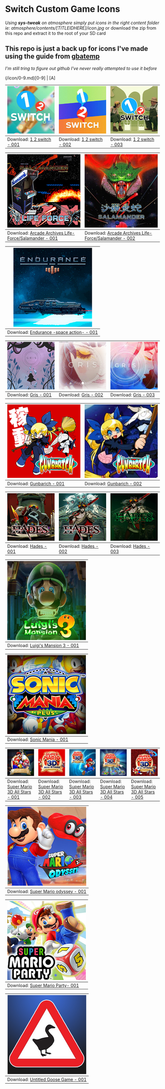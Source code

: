 # __Switch Custom Game Icons__

*Using **sys-tweak** on atmosphere simply put icons in the right content folder ie: atmosphere/contents/[TITLEIDHERE]/icon.jpg*
or download the zip from this repo and extract it to the root of your SD card

## This repo is just a back up for icons I've made using the guide from [gbatemp](https://gbatemp.net/threads/custom-game-icons-tutorial-and-sharing-hub-no-forwarders.574675/)

*I'm still tring to figure out github I've never really attempted to use it before*

(/icon/0-9.md)[0-9] | [A]


<!--Tables--->
<!--1 2 switch-->

| ![1 2 Switch - 001](/icon/preview/1-2-switch-icon-001-[01000320000CC000].jpg) | ![1 2 Switch - 002](/icon/preview/1-2-switch-icon-002-[01000320000CC000].jpg) | ![1 2 Switch - 003](/icon/preview/1-2-switch-icon-003-[01000320000CC000].jpg) |
| --- | --- | --- |
| Download: [1 2 switch - 001](../../raw/main/icon/zip/1-2-switch-icon-001-[01000320000CC000].zip) | Download: [1 2 switch - 002](../../raw/main/icon/zip/1-2-switch-icon-002-[01000320000CC000].zip) | Download: [1 2 switch - 003](../../raw/main/icon/zip/1-2-switch-icon-003-[01000320000CC000].zip) |

<!--AA-salamander-->

| ![Arcade Archives Life-Force/Salamander 001](/icon/preview/arcade-archives-lifeforce-salamander-icon-001-[0100F380105A4000].jpg) | ![Arcade Archives Life-Force/Salamander 002](/icon/preview/arcade-archives-lifeforce-salamander-icon-002-[0100F380105A4000].jpg) |
| --- | --- |
| Download: [Arcade Archives Life-Force/Salamander - 001](../../raw/main/icon/zip/arcade-archives-lifeforce-salamander-icon-001-[0100F380105A4000].zip) | Download: [Arcade Archives Life-Force/Salamander - 002](../../raw/main/icon/zip/arcade-archives-lifeforce-salamander-icon-002-[0100F380105A4000].zip) |

<!--Endurance-->

| ![Endurance-space-action- - 001](/icon/preview/Endurance-space-action-icon-001-[010045C011DF6000].jpg) |
| --- |
| Download: [Endurance -space action- - 001](../../raw/main/icon/zip/Endurance-space-action-icon-001-[010045C011DF6000].zip) |

<!--gris-->

| ![Gris 001](/icon/preview/gris-icon-001-[0100E1700C31C000].jpg) | ![Gris 002](/icon/preview/gris-icon-002-[0100E1700C31C000].jpg) | ![Gris 003](/icon/preview/gris-icon-003-[0100E1700C31C000].jpg) |
| --- | --- | --- |
| Download: [Gris - 001](../../raw/main/icon/zip/gris-icon-001-[0100E1700C31C000].zip) | Download: [Gris - 002](../../raw/main/icon/zip/gris-icon-002-[0100E1700C31C000].zip) | Download: [Gris - 003](../../raw/main/icon/zip/gris-icon-003-[0100E1700C31C000].zip) |

<!--Gunbarich-->

| ![Gunbarich 001](/icon/preview/Gunbarich-icon-001-[01002B2004F76000].jpg) | ![Gunbarich 002](/icon/preview/Gunbarich-icon-002-[01002B2004F76000].jpg) |
| --- | --- |
| Download: [Gunbarich - 001](../../raw/main/icon/zip/Gunbarich-icon-001-[01002B2004F76000].zip) | Download: [Gunbarich - 002](../../raw/main/icon/zip/Gunbarich-icon-002-[01002B2004F76000].zip) |

<!--hades-->

| ![Hades - 001](/icon/preview/hades-icon-001-[0100535012974000].jpg) | ![Hades - 002](/icon/preview/hades-icon-002-[0100535012974000].jpg) | ![Hades - 003](/icon/preview/hades-icon-003-[0100535012974000].jpg) |
| --- | --- | --- |
| Download: [Hades - 001](../../raw/main/icon/zip/hades-icon-001-[0100535012974000].zip) | Download: [Hades - 002](../../raw/main/icon/zip/hades-icon-002-[0100535012974000].zip) | Download: [Hades - 003](../../raw/main/icon/zip/hades-icon-003-[0100535012974000].zip) |

<!--luigis-mansion3-->

| ![Luigi's Mansion 3 - 001](/icon/preview/luigis-mansion3-icon-001[0100DCA0064A6000].jpg) |
| --- |
| Download: [Luigi's Mansion 3 - 001](../../raw/main/icon/zip/luigis-mansion3-icon-001[0100DCA0064A6000].zip) |

<!--sonicmania-->

| ![sonic mania - 001](/icon/preview/Sonic-mania-icon-001-[01009AA000FAA000].jpg) |
| --- |
| Download: [Sonic Mania - 001](../../raw/main/icon/zip/Sonic-mania-icon-001-[01009AA000FAA000].zip) |

<!--mario3D-allstars-->

| ![Super Mario 3D All Stars - 001](/icon/preview/super-mario-all-stars-icon-001-[10049900F546000].jpg) | ![Super Mario 3D All Stars - 002](/icon/preview/super-mario-all-stars-icon-002-[10049900F546000].jpg) | ![Super Mario 3D All Stars - 003](/icon/preview/super-mario-all-stars-icon-003-[10049900F546000].jpg) | ![Super Mario 3D All Stars - 004](/icon/preview/super-mario-all-stars-icon-004-[10049900F546000].jpg) | ![Super Mario 3D All Stars - 005](/icon/preview/super-mario-all-stars-icon-005-[10049900F546000].jpg) |
| --- | --- | --- | --- | --- |
| Download: [Super Mario 3D All Stars - 001](../../raw/main/icon/zip/super-mario-all-stars-icon-001-[10049900F546000].zip) | Download: [Super Mario 3D All Stars - 002](../../raw/main/icon/zip/super-mario-all-stars-icon-002-[10049900F546000].zip) | Download: [Super Mario 3D All Stars - 003](../../raw/main/icon/zip/super-mario-all-stars-icon-003-[10049900F546000].zip) | Download: [Super Mario 3D All Stars - 004](../../raw/main/icon/zip/super-mario-all-stars-icon-004-[10049900F546000].zip) | Download: [Super Mario 3D All Stars - 005](../../raw/main/icon/zip/super-mario-all-stars-icon-005-[10049900F546000].zip) |

<!--sm-odyssey-->

| ![Super Mario odyssey - 001](/icon/preview/super-mario-odyssey-icon-001-[0100000000010000].jpg) |
| --- |
| Download: [Super Mario odyssey - 001](../../raw/main/icon/zip/super-mario-odyssey-icon-001-[0100000000010000].zip) |

<!--sm-party-->

| ![Super Mario Party- 001](/icon/preview/super-mario-party-icon-001-[010036B0034E4000].jpg) |
| --- |
| Download: [Super Mario Party- 001](../../raw/main/icon/zip/super-mario-party-icon-001-[010036B0034E4000].zip) |

<!--untitled-goose-game-->

| ![Untitled Goose Game - 001](/icon/preview/untitled-goose-game-icon-001-[010082400BCC6000].jpg) |
| --- |
| Download: [Untitled Goose Game - 001](../../raw/main/icon/zip/untitled-goose-game-icon-001-[010082400BCC6000].zip) |
